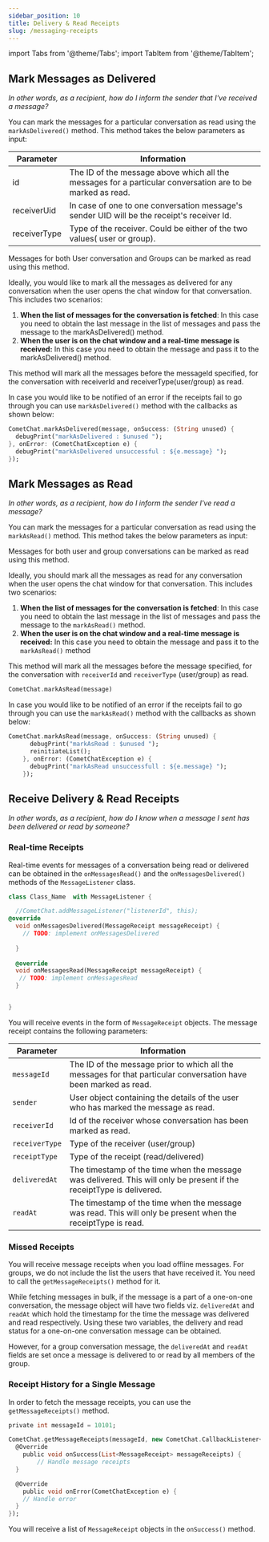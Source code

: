 ```yaml
---
sidebar_position: 10
title: Delivery & Read Receipts
slug: /messaging-receipts
---
```


import Tabs from '@theme/Tabs';
import TabItem from '@theme/TabItem';


## Mark Messages as Delivered

_In other words, as a recipient, how do I inform the sender that I've received a message?_

You can mark the messages for a particular conversation as read using the `markAsDelivered()` method. This method takes the below parameters as input:


| Parameter | Information |  
| ---- | ---- | 
| id | The ID of the message above which all the messages for a particular conversation are to be marked as read.
| receiverUid | In case of one to one conversation message's sender UID will be the receipt's receiver Id.
| receiverType | Type of the receiver. Could be either of the two values( user or group).

Messages for both User conversation and Groups can be marked as read using this method.

Ideally, you would like to mark all the messages as delivered for any conversation when the user opens the chat window for that conversation. This includes two scenarios:

1. **When the list of messages for the conversation is fetched**: In this case you need to obtain the last message in the list of messages and pass the message  to the markAsDelivered() method.
2. **When the user is on the chat window and a real-time message is received:** In this case you need to obtain the message  and pass it to the markAsDelivered() method.

This method will mark all the messages before the messageId specified, for the conversation with receiverId and receiverType(user/group) as read.

In case you would like to be notified of an error if the receipts fail to go through you can use `markAsDelivered()` method with the callbacks as shown below:

<Tabs>
<TabItem value="1" label="Dart">

```Dart
CometChat.markAsDelivered(message, onSuccess: (String unused) {
  debugPrint("markAsDelivered : $unused ");
}, onError: (CometChatException e) {
  debugPrint("markAsDelivered unsuccessful : ${e.message} ");
});
```

</TabItem>
</Tabs>



## Mark Messages as Read

_In other words, as a recipient, how do I inform the sender I've read a message?_

You can mark the messages for a particular conversation as read using the `markAsRead()` method. This method takes the below parameters as input:

Messages for both user and group conversations can be marked as read using this method.

Ideally, you should mark all the messages as read for any conversation when the user opens the chat window for that conversation. This includes two scenarios:

1. **When the list of messages for the conversation is fetched**: In this case you need to obtain the last message in the list of messages and pass the message to the `markAsRead()` method.
2. **When the user is on the chat window and a real-time message is received:** In this case you need to obtain the message  and pass it to the `markAsRead()` method

This method will mark all the messages before the message specified, for the conversation with `receiverId` and `receiverType` (user/group) as read.

<Tabs>
<TabItem value="1" label="Dart">

```Dart
CometChat.markAsRead(message)
```

</TabItem>
</Tabs>




In case you would like to be notified of an error if the receipts fail to go through you can use the `markAsRead()` method with the callbacks as shown below:

<Tabs>
<TabItem value="1" label="Dart">

```Dart
CometChat.markAsRead(message, onSuccess: (String unused) {
      debugPrint("markAsRead : $unused ");
      reinitiateList();
    }, onError: (CometChatException e) {
      debugPrint("markAsRead unsuccessfull : ${e.message} ");
    });
```

</TabItem>
</Tabs>



## Receive Delivery & Read Receipts

_In other words, as a recipient, how do I know when a message I sent has been delivered or read by someone?_

### Real-time Receipts

Real-time events for messages of a conversation being read or delivered can be obtained in the `onMessagesRead()` and the `onMessagesDelivered()` methods of the `MessageListener` class.

<Tabs>
<TabItem value="1" label="Dart">

```Dart
class Class_Name  with MessageListener {

  //CometChat.addMessageListener("listenerId", this);
@override
  void onMessagesDelivered(MessageReceipt messageReceipt) {
    // TODO: implement onMessagesDelivered
    
  }
  
  @override
  void onMessagesRead(MessageReceipt messageReceipt) {
   // TODO: implement onMessagesRead
  }


}
```

</TabItem>
</Tabs>



You will receive events in the form of `MessageReceipt` objects. The message receipt contains the following parameters:

| Parameter | Information | 
| ---- | ---- | 
| `messageId` | The ID of the message prior to which all the messages for that particular conversation have been marked as read. | 
| `sender` | User object containing the details of the user who has marked the message as read. | 
| `receiverId` | Id of the receiver whose conversation has been marked as read. | 
| `receiverType` | Type of the receiver (user/group) | 
| `receiptType` | Type of the receipt (read/delivered) | 
| `deliveredAt` | The timestamp of the time when the message was delivered. This will only be present if the receiptType is delivered. | 
| `readAt` | The timestamp of the time when the message was read. This will only be present when the receiptType is read. | 


### Missed Receipts

You will receive message receipts when you load offline messages. For groups, we do not include the list the users that have received it. You need to call the `getMessageReceipts()` method for it.

While fetching messages in bulk, if the message is a part of a one-on-one conversation, the message object will have two fields viz. `deliveredAt` and `readAt` which hold the timestamp for the time the message was delivered and read respectively. Using these two variables, the delivery and read status for a one-on-one conversation message can be obtained.

However, for a group conversation message, the `deliveredAt` and `readAt` fields are set once a message is delivered to or read by all members of the group.

### Receipt History for a Single Message

In order to fetch the message receipts, you can use the `getMessageReceipts()` method.

<Tabs>
<TabItem value="1" label="Dart">

```Dart
private int messageId = 10101;

CometChat.getMessageReceipts(messageId, new CometChat.CallbackListener<List<MessageReceipt>>() {
  @Override
    public void onSuccess(List<MessageReceipt> messageReceipts) {
    	// Handle message receipts
  }

  @Override
    public void onError(CometChatException e) {
    // Handle error
  }
});
```

</TabItem>
</Tabs>



You will receive a list of `MessageReceipt` objects in the `onSuccess()` method.